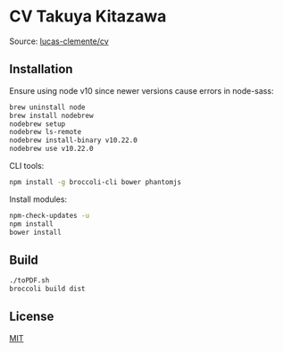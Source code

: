 # CV Takuya Kitazawa

Source: [lucas-clemente/cv](https://github.com/lucas-clemente/cv)

## Installation

Ensure using node v10 since newer versions cause errors in node-sass:

```sh
brew uninstall node
brew install nodebrew
nodebrew setup
nodebrew ls-remote
nodebrew install-binary v10.22.0
nodebrew use v10.22.0
```

CLI tools:

```sh
npm install -g broccoli-cli bower phantomjs
```

Install modules:

```sh
npm-check-updates -u
npm install
bower install
```

## Build

```sh
./toPDF.sh
broccoli build dist
```

## License 

[MIT](LICENSE.txt)
